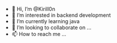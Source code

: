 - 👋 Hi, I’m @Kirill0n
- 👀 I’m interested in backend development
- 🌱 I’m currently learning java
- 💞️ I’m looking to collaborate on ...
- 📫 How to reach me ...

<!---
Kirill0n/Kirill0n is a ✨ special ✨ repository because its `README.md` (this file) appears on your GitHub profile.
You can click the Preview link to take a look at your changes.
--->
